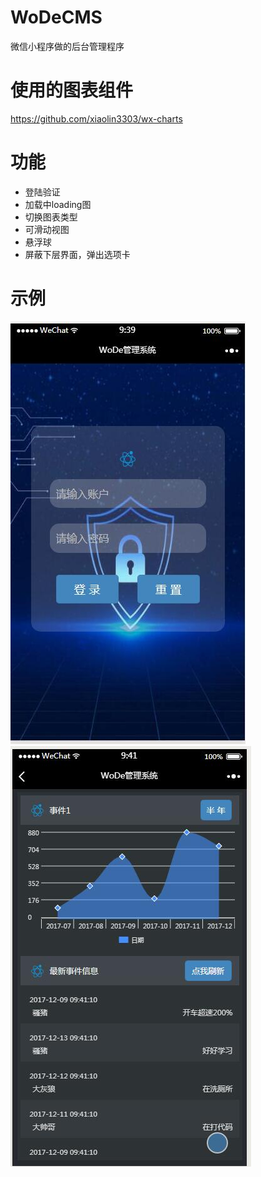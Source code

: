 # WoDeCMS

微信小程序做的后台管理程序

# 使用的图表组件
https://github.com/xiaolin3303/wx-charts

# 功能
* 登陆验证
* 加载中loading图
* 切换图表类型
* 可滑动视图
* 悬浮球
* 屏蔽下层界面，弹出选项卡

# 示例
![登陆页](https://github.com/Zhao-666/WoDeCMS/raw/master/client/Example/login.jpg)
![首页报表](https://github.com/Zhao-666/WoDeCMS/raw/master/client/Example/index.jpg)
